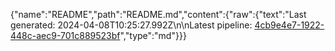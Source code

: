 {"name":"README","path":"README.md","content":{"raw":{"text":"Last generated: 2024-04-08T10:25:27.992Z\n\nLatest pipeline: [4cb9e4e7-1922-448c-aec9-701c889523bf](/pipeline/4cb9e4e7-1922-448c-aec9-701c889523bf)","type":"md"}}}